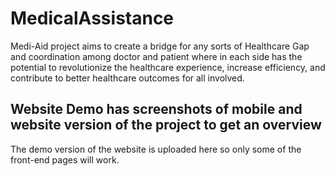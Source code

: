# MedicalAssistance
Medi-Aid project aims to create a bridge for any sorts of Healthcare Gap and coordination among doctor and patient where in each side has the potential to revolutionize the healthcare experience, increase efficiency, and contribute to better healthcare outcomes for all involved.

## Website Demo has screenshots of mobile and website version of the project to get an overview

The demo version of the website is uploaded here so only some of the front-end pages will work.
